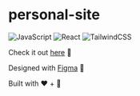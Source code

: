 # personal-site

![JavaScript](https://img.shields.io/badge/javascript-%23323330.svg?style=for-the-badge&logo=javascript&logoColor=%23F7DF1E)
![React](https://img.shields.io/badge/react-%2320232a.svg?style=for-the-badge&logo=react&logoColor=%2361DAFB)
![TailwindCSS](https://img.shields.io/badge/tailwindcss-%2338B2AC.svg?style=for-the-badge&logo=tailwind-css&logoColor=white)

Check it out [here](https://jasonpan.vercel.app/) 🌱

Designed with [Figma](https://www.figma.com/design/kcOZRfL1oHZA6Al4Ubf3Q8/Jason's-Personal-Site?node-id=0-1&t=xx3e2NhJU8CkgE3P-1) 🎨

Built with ❤️ + 🍵
